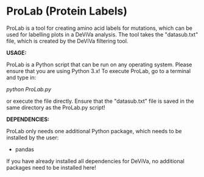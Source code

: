 # ProLab (Protein Labels)

ProLab is a tool for creating amino acid labels for mutations, which can be used for labelling plots in a DeViVa analysis. The tool takes the "datasub.txt" file, which is created by the DeViVa filtering tool.

__USAGE:__

ProLab is a Python script that can be run on any operating system. Please ensure that you are using Python 3.x! To execute ProLab, go to a terminal and type in:

_python ProLab.py_

or execute the file directly. Ensure that the "datasub.txt" file is saved in the same directory as the ProLab.py script!

__DEPENDENCIES:__

ProLab only needs one additional Python package, which needs to be installed by the user:

* pandas

If you have already installed all dependencies for DeViVa, no additional packages need to be installed here!

